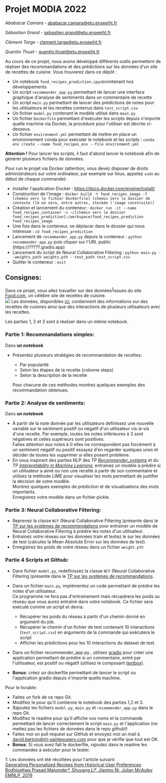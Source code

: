 # Projet MODIA 2022

*Ababacar Camara* - ababacar.camara@etu.enseeiht.fr

*Sébastien Grand* - sebastien.grand@etu.enseeiht.fr

*Clément Targe* - clement.targe@etu.enseeiht.fr

*Quentin Thuet* - quentin.thuet@etu.enseeiht.fr

Au cours de ce projet, nous avons développé différents outils permettent de réaliser des recommandations et des prédictions sur les données d'un site de recettes de cuisine. Vous trouverez dans ce dépôt : 
* Un notebook ```food_recipes_prediction.ipynb```contenant nos développements 
* Un script ```recommander_app.py``` permettant de lancer une interface graphique d'analyse de sentiments dans un commentaire de recette
* Un script ```main.py``` permettant de lancer des prédictions de notes pour les utilisateurs et les recettes contenus dans ```test_script.csv```
* Un fichier ```model.py``` contenant le modèle utilisé dans ```main.py```
* Un fichier ```Dockerfile``` permettant d'exécuter les scripts depuis n'importe quelle machine via Docker, la procédure pour l'utiliser est décrite ci-dessous.
* Un fichier ```environment.yml``` permettant de mettre en place un environnement conda pour exécuter le notebook et les scripts : ```conda env create --name food_recipes_env --file environment.yml```

**Attention !** Pour lancer les scripts, il faut d'abord lancer le notebook afin de générer plusieurs fichiers de données.

Pour run le projet via Docker (attention, vous devez disposer de droits administrateurs sur votre ordinateur, par exemple sur linux, appelez ```sudo``` au début de chaque commande):
* Installer l'application Docker : https://docs.docker.com/engine/install/
* Construction de l'image : ```docker build -t food_recipes_image -f [chemin vers le fichier Dockerfile] [chemin vers le dossier de contexte (là où sera, entre autres, stockée l'image construite)]```
* Création et lancement du conteneur : ```docker run -it --name food_recipes_container -v ~/[chemin vers le dossier food_recipes_prediction]:/workspace/food_recipes_prediction food_recipes_image```
* Une fois dans le conteneur, se déplacer dans le dossier qui nous intéresse : ```cd food_recipes_prediction```
* Lancement de ```recommander_app.py``` depuis le conteneur : ```python recommander_app.py``` puis cliquer sur l'URL public (https://?????.gradio.app)
* Lancement du script de Neural Collaborative Filtering : ```python main.py --weights_path weights.pth --test_path test_script.csv```
* Quitter le conteneur : ```exit```


## Consignes:

Dans ce projet, vous allez travailler sur des données<sup>[1](#myfootnote1)</sup>issues du site [Food.com](https://www.food.com/), un célèbre site de recettes de cuisine.   
![](img/food.png)
Les données, disponibles [ici](https://drive.google.com/drive/folders/18JyoxTIrIH2s2wG6HtxGiKsdFtGSfUWm?usp=sharing), contiennent des informations sur des recettes de cuisines ainsi que des interactions de plusieurs utilisateurs avec les recettes.   

Les parties 1, 2 et 3 sont à réaliser dans un même notebook.
### Partie 1: Recommandations simples:
Dans __un notebook__
*   Présentez plusieurs stratégies de recommandation  de recettes:
    *   Par popularité
    *   Selon les étapes de la recette (colonne steps)
    *   Selon la description de la recette 

    Pour chacune de ces méthodes montrez quelques exemples des recommandation  obtenues.

### Partie 2: Analyse de sentiments:
Dans __un notebook__
*   À partir de la note donnée par les utilisateurs definissez une nouvelle variable sur le sentiment positif ou négatif d'un utilisateur vis-à-vis d'une recette.
Par exemple, toutes les notes inférieures à 3 sont négatives et celles supérieurs sont positives.  
Faites attention aux notes à 0 elles ne correspondent pas forcément à un sentiment négatif ou positif essayez d'en regarder quelques unes et décider de toutes les supprimer si elles posent problème.
* En vous inspirant des parties NLP des TP [_Recommender_systems_](https://colab.research.google.com/github/DavidBert/N7-techno-IA/blob/master/code/recommender_systems/INSA_Reco_solution.ipynb#scrollTo=CSWUNjSB5oo-) et du TP [_Interpretability in Machine Learning_](https://colab.research.google.com/github/wikistat/AI-Frameworks/blob/website/code/interpretability/TP_interpretability_solution.ipynb), entrainez un modèle à prédire si un utilisateur a aimé ou non une recette à partir de son commentaire et utilisez la méthode LIME pour visualiser les mots permettant de justifier la décision de votre modèle.  
Montrez quelques exemples de prédiction et de visualisations des mots importants.  
Enregistrez votre modèle dans un fichier pickle.


### Partie 3: Neural Collaborative Filtering:
* Reprenez la classe ```NCF``` (Neural Collaborative Filtering )présente dans le [TP sur les systèmes de recommendations](https://colab.research.google.com/github/wikistat/AI-Frameworks/blob/website/code/recommender_systems/INSA_Reco_solution.ipynb) pour entrainer un modèle de Neural Collaborative Filtering à prédire les notes d'un utilisateur.
* Entrainez votre réseau sur les données train et testez le sur les données de test (calculez la Mean Absolute Error sur les données de test).
* Enregistrez les poids de votre réseau dans un fichier ```weight.pth```


### Partie 4 Scripts et Github:
*   Dans fichier ```model.py```, redefinissez la classe ```NCF``` (Neural Collaborative Filtering )présente dans le [TP sur les systèmes de recommandations](https://colab.research.google.com/github/wikistat/AI-Frameworks/blob/website/code/recommender_systems/INSA_Reco_solution.ipynb).
* Dans un fichier ```main.py```, implémentez un code permettant de prédire les notes d'un utilisateur.  
Ce programme ne fera pas d'entrainement mais récupérera les poids su réseau que vous aurez entraîné dans votre notebook.
Ce fichier sera exécuté comme un script et devra:
    * Récupérer les poids du réseau à partir d'un chemin donné en argument du job.
    * Récupérer le chemin d'un fichier de test contenant 10 interactions (```test_script.csv```) en arguments de la commande qui exécutera le script 
    *   Afficher les prédictions pour les 10 interactions du dataset de test.  

* Dans un fichier recommender_app.py , utilisez [gradio](https://gradio.app/) pour créer une application permettant de prédire si un commentaire, entré par l'utilisateur, est positif ou négatif (utilisez le composant [textbox](https://gradio.app/docs/#textbox)).

*   __Bonus__: créez un dockerfile permettant de lancer le script ou l'application gradio depuis n'importe quelle machine.

Pour le livrable:

*   Faites un fork de ce repo Git.
*   Modifiez le pour qu'il contienne le notebook des parties 1,2 et 3.
*   Rajoutez les fichiers ```model.py```, ```main.py``` et ```recommender_app.py``` dans le repo Git.	
*   Modifiez le readme pour qu'il affiche vos noms et la commande permettant de lancer correctement le script ```main.py``` et l'application (ne mettez pas les fichiers de données dans le repo github!)
* Faites moi un pull request sur GitHub et envoyez moi un mail à david.bertoin@irt-saintexupery.com pour que je vérifie que tout est OK.
* __Bonus__: Si vous avez fait le dockerfile, rajoutez dans le readme les commandes à exécuter pour le tester.

<a name="myfootnote1">1</a>: Les données ont été récoltées  pour l'article suivant:  
 [Generating Personalized Recipes from Historical User Preferences
Bodhisattwa Prasad Majumder*, Shuyang Li*, Jianmo Ni, Julian McAuley
EMNLP, 2019](https://www.aclweb.org/anthology/D19-1613/)